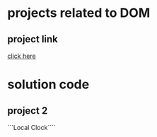# projects related to DOM

## project link

[click here](https://stackblitz.com/edit/dom-project-chaiaurcode?file=index.html)

# solution code

## project 2

```Local Clock````